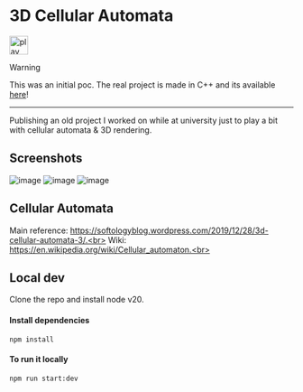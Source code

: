# 3D Cellular Automata

<a href="https://davdag.github.io/3D-Cellular-Automata/">
  <img src="https://github.com/user-attachments/assets/865cf62a-7d87-478d-8a61-1b796e26b168" width="33px" alt="play" />
</a>
<br>

> [!WARNING]
> This was an initial poc.
> The real project is made in C++ and its available [here](https://github.com/DavDag/Cpp-3D-Cellular-Automata)!

<hr>

Publishing an old project I worked on while at university just to play a bit with cellular automata & 3D rendering.

## Screenshots

![image](https://github.com/user-attachments/assets/054e9f92-6722-4eba-98f2-a0baaac07635)
![image](https://github.com/user-attachments/assets/fdea1c64-c76c-48af-b294-3578d1f1a766)
![image](https://github.com/user-attachments/assets/56b64908-cfdc-440b-9197-643bde2c4a55)


## Cellular Automata

Main reference: https://softologyblog.wordpress.com/2019/12/28/3d-cellular-automata-3/.<br>
Wiki: https://en.wikipedia.org/wiki/Cellular_automaton.<br>

## Local dev

Clone the repo and install node v20.<br>

#### Install dependencies
```
npm install
```

#### To run it locally
```
npm run start:dev
```
